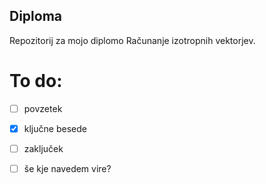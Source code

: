 ﻿## Diploma

Repozitorij za mojo diplomo Računanje izotropnih vektorjev.

# To do:
- [ ] povzetek
- [x] ključne besede
- [ ] zaključek
- [ ] še kje navedem vire?

